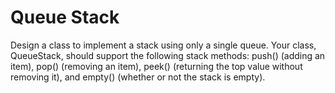 # Queue Stack

Design a class to implement a stack using only a single queue. Your class, QueueStack, should support the following stack methods: push() (adding an item), pop() (removing an item), peek() (returning the top value without removing it), and empty() (whether or not the stack is empty).
